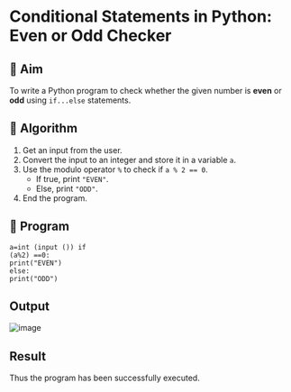 # Conditional Statements in Python: Even or Odd Checker

## 🎯 Aim
To write a Python program to check whether the given number is **even** or **odd** using `if...else` statements.

## 🧠 Algorithm
1. Get an input from the user.
2. Convert the input to an integer and store it in a variable `a`.
3. Use the modulo operator `%` to check if `a % 2 == 0`.
   - If true, print `"EVEN"`.
   - Else, print `"ODD"`.
4. End the program.

## 🧾 Program
```
a=int (input ()) if
(a%2) ==0:
print("EVEN")
else:
print("ODD")
```

## Output
![image](https://github.com/user-attachments/assets/4ce8417c-781a-49a4-93f5-48a1c6432aa6)


## Result
Thus the program has been successfully executed.
